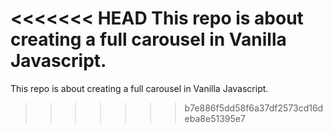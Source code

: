 <<<<<<< HEAD
This repo is about creating a full carousel in Vanilla Javascript. 
=======
This repo is about creating a full carousel in Vanilla Javascript.
>>>>>>> b7e886f5dd58f6a37df2573cd16deba8e51395e7
